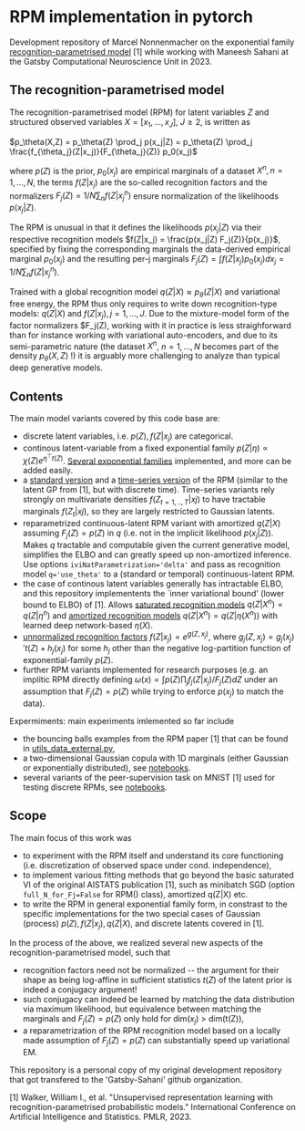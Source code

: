 # RPM implementation in pytorch

Development repository of Marcel Nonnenmacher on the exponential family [recognition-parametrised model](https://proceedings.mlr.press/v206/walker23a.html) [1] while working with Maneesh Sahani at the Gatsby Computational Neuroscience Unit in 2023.

## The recognition-parametrised model

The recognition-parametrised model (RPM) for latent variables $Z$ and structured observed variables $X = [x_1, \ldots, x_J]$, $J\geq{}2$, is written as 

$p_\theta(X,Z) = p_\theta(Z) \prod_j p(x_j|Z) = p_\theta(Z) \prod_j \frac{f_{\theta_j}(Z|x_j)}{F_{\theta_j}(Z)} p_0(x_j)$

where $p(Z)$ is the prior, $p_0(x_j)$ are empirical marginals of a dataset $X^n, n=1,\ldots, N$, the terms $f(Z|x_j)$ are the so-called recognition factors and the normalizers $F_j(Z) = 1/N \sum_n f(Z|x_j^n)$ ensure normalization of the likelihoods $p(x_j|Z)$.

The RPM is unusual in that it defines the likelihoods $p(x_j|Z)$ via their respective recognition models $f(Z|x_j) = \frac{p(x_j|Z) F_j(Z)}{p(x_j)}$, specified by fixing the corresponding marginals the data-derived empirical marginal $p_0(x_j)$ and the resulting per-j marginals $F_j(Z) = \int f(Z|x_j) p_0(x_j) dx_j = 1/N \sum_n f(Z|x_j^n)$. 

Trained with a global recognition model $q(Z|X) \approx p_\theta(Z|X)$ and variational free energy, the RPM thus only requires to write down recognition-type models: $q(Z|X)$ and $f(Z|x_j), j=1,\ldots,J$. Due to the mixture-model form of the factor normalizers $F_j(Z), working with it in practice is less straighforward than for instance working with variational auto-encoders, and due to its semi-parametric nature (the dataset $X^n$, $n=1,\ldots,N$ becomes part of the density $p_\theta(X,Z)$ !) it is arguably more challenging to analyze than typical deep generative models.

## Contents

The main model variants covered by this code base are:
- discrete latent variables, i.e. $p(Z), f(Z|x_j)$ are categorical. 
- continous latent-variable from a fixed exponential family $p(Z|\eta) \propto \chi(Z) e^{\eta^\top{}t(Z)}$. [Several exponential families](https://github.com/mnonnenm/torchRPM/blob/main/expFam.py) implemented, and more can be added easily.
- a [standard version](https://github.com/mnonnenm/torchRPM/blob/ceac9b6e1c79ca3c2be1dfd0363b411be73f5906/rpm.py#L8) and a [time-series version](https://github.com/mnonnenm/torchRPM/blob/ceac9b6e1c79ca3c2be1dfd0363b411be73f5906/rpm.py#L247) of the RPM (similar to the latent GP from [1], but with discrete time). Time-series variants rely strongly on multivariate densities $f(Z_{t=1,..,T}|xj)$ to have tractable marginals $f(Z_t|xj)$, so they are largely restricted to Gaussian latents.
- reparametrized continuous-latent RPM variant with amortized $q(Z|X)$ assuming $F_j(Z) = p(Z)$ in $q$ (i.e. not in the implicit likelihood $p(x_j|Z)$). Makes $q$ tractable and computable given the current generative model, simplifies the ELBO and can greatly speed up non-amortized inference. Use options ``iviNatParametrization='delta'`` and pass as recognition model ``q='use_theta'`` to a (standard or temporal) continuous-latent RPM.
- the case of continous latent variables generally has intractable ELBO, and this repository implementents the `inner variational bound' (lower bound to ELBO) of [1]. Allows [saturated recognition models](https://github.com/mnonnenm/torchRPM/blob/ceac9b6e1c79ca3c2be1dfd0363b411be73f5906/expFam.py#L139) $q(Z|X^n) = q(Z|\eta^n)$ and [amortized recognition models](https://github.com/mnonnenm/torchRPM/blob/ceac9b6e1c79ca3c2be1dfd0363b411be73f5906/expFam.py#L163) $q(Z|X^n) = q(Z|\eta(X^n))$ with learned deep network-based $\eta(X)$.
- [unnormalized recognition factors](https://github.com/mnonnenm/torchRPM/blob/950deec56cc8a3e5e10dcd3df722b15cbc7abff6/discreteRPM.py#L360) $f(Z|x_j) = e^{g(Z,x_j)}$, where $g_j(Z,x_j) = g_j(x_j)'t(Z) + h_j(x_j)$ for some $h_j$ other than the negative log-partition function of exponential-family $p(Z)$.
- further RPM variants implemented for research purposes (e.g. an implitic RPM directly defining $\omega(x) = \int p(Z) \prod_j f_j(Z|x_j)/F_j(Z) dZ$ under an assumption that $F_j(Z)=p(Z)$ while trying to enforce $p(x_j)$ to match the data).
  
Expermiments: main experiments imlemented so far include 
- the bouncing balls examples from the RPM paper [1] that can be found in [utils_data_external.py](https://github.com/mnonnenm/torchRPM/blob/main/utils_data_external.py), 
- a two-dimensional Gaussian copula with 1D marginals (either Gaussian or exponentially distributed), see [notebooks](https://github.com/mnonnenm/torchRPM/tree/main/notebooks).
- several variants of the peer-supervision task on MNIST [1] used for testing discrete RPMs, see [notebooks](https://github.com/mnonnenm/torchRPM/tree/main/notebooks). 



## Scope

The main focus of this work was 
- to experiment with the RPM itself and understand its core functioning (i.e. discretization of observed space under cond. independence),                                   
- to implement various fitting methods that go beyond the basic saturated VI of the original AISTATS publication [1], such as minibatch SGD (option ``full_N_for_Fj=False`` for RPM() class), amortized q(Z|X) etc. 
- to write the RPM in general exponential family form, in constrast to the specific implementations for the two special cases of Gaussian (process) $p(Z), f(Z|x_j), q(Z|X)$, and discrete latents covered in [1].

In the process of the above, we realized several new aspects of the recognition-parametrised model, such that 
- recognition factors need not be normalized -- the argument for their shape as being log-affine in sufficient statistics $t(Z)$ of the latent prior is indeed a conjugacy argument!
- such conjugacy can indeed be learned by matching the data distribution via maximum likelihood,  but equivalence between matching the marginals and $F_j(Z)=p(Z)$ only hold for dim($x_j$) $>$ dim(t(Z)),
- a reparametrization of the RPM recognition model based on a locally made assumption of $F_j(Z)=p(Z)$ can substantially speed up variational EM.

This repository is a personal copy of my original development repository that got transfered to the 'Gatsby-Sahani' github organization.

[1] Walker, William I., et al. "Unsupervised representation learning with recognition-parametrised probabilistic models." International Conference on Artificial Intelligence and Statistics. PMLR, 2023.
